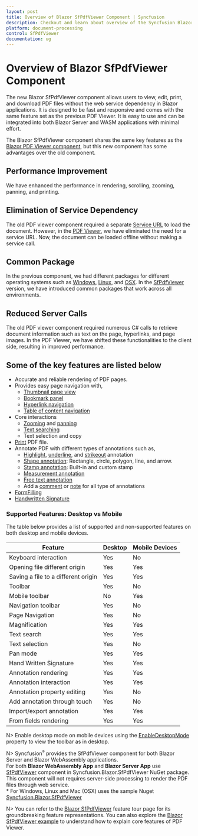 ```yaml
---
layout: post
title: Overview of Blazor SfPdfViewer Component | Syncfusion
description: Checkout and learn about overview of the Syncfusion Blazor SfPdfViewer component and much more details.
platform: document-processing
control: SfPdfViewer
documentation: ug
---
```


# Overview of Blazor SfPdfViewer Component

The new Blazor SfPdfViewer component allows users to view, edit, print, and download PDF files without the web service dependency in Blazor applications. It is designed to be fast and responsive and comes with the same feature set as the previous PDF Viewer. It is easy to use and can be integrated into both Blazor Server and WASM applications with minimal effort.

The Blazor SfPdfViewer component shares the same key features as the [Blazor PDF Viewer component](https://helpstaging.syncfusion.com/document-processing/pdf/pdf-viewer/blazor/getting-started/features), but this new component has some advantages over the old component.

## Performance Improvement

We have enhanced the performance in rendering, scrolling, zooming, panning, and printing.  

## Elimination of Service Dependency

The old PDF viewer component required a separate [Service URL](https://helpstaging.syncfusion.com/document-processing/pdf/pdf-viewer/blazor/getting-started/web-assembly-application) to load the document. However, in the [PDF Viewer](https://helpstaging.syncfusion.com/document-processing/pdf/pdf-viewer2/blazor/getting-started/web-assembly-application), we have eliminated the need for a service URL. Now, the document can be loaded offline without making a service call. 

## Common Package

In the previous component, we had different packages for different operating systems such as [Windows](https://www.nuget.org/packages/Syncfusion.Blazor.PdfViewerServer.Windows), [Linux](https://www.nuget.org/packages/Syncfusion.Blazor.PdfViewerServer.Linux), and [OSX](https://www.nuget.org/packages/Syncfusion.Blazor.PdfViewerServer.OSX). In the [SfPdfViewer](https://www.nuget.org/packages/Syncfusion.Blazor.SfPdfViewer) version, we have introduced common packages that work across all environments. 

## Reduced Server Calls

The old PDF viewer component required numerous C# calls to retrieve document information such as text on the page, hyperlinks, and page images. In the PDF Viewer, we have shifted these functionalities to the client side, resulting in improved performance. 

## Some of the key features are listed below

* Accurate and reliable rendering of PDF pages.
* Provides easy page navigation with,
    * [Thumbnail page view](https://helpstaging.syncfusion.com/document-processing/pdf/pdf-viewer2/blazor/navigation#page-thumbnail-navigation)
    * [Bookmark panel](https://helpstaging.syncfusion.com/document-processing/pdf/pdf-viewer2/blazor/navigation#bookmark-navigation)
    * [Hyperlink navigation](https://helpstaging.syncfusion.com/document-processing/pdf/pdf-viewer2/blazor/navigation#hyperlink-navigation)
    * [Table of content navigation](https://helpstaging.syncfusion.com/document-processing/pdf/pdf-viewer2/blazor/navigation#table-of-content-navigation)
* Core interactions
    * [Zooming](https://helpstaging.syncfusion.com/document-processing/pdf/pdf-viewer2/blazor/magnification) and [panning](https://helpstaging.syncfusion.com/document-processing/pdf/pdf-viewer2/blazor/interaction#panning-mode)
    * [Text searching](https://helpstaging.syncfusion.com/document-processing/pdf/pdf-viewer2/blazor/text-search)
    * Text selection and copy
* [Print](https://helpstaging.syncfusion.com/document-processing/pdf/pdf-viewer2/blazor/print) PDF file.
* Annotate PDF with different types of annotations such as,
    * [Highlight](https://helpstaging.syncfusion.com/document-processing/pdf/pdf-viewer2/blazor/annotation/text-markup-annotation#highlight-a-text), [underline](https://helpstaging.syncfusion.com/document-processing/pdf/pdf-viewer2/blazor/annotation/text-markup-annotation#underline-a-text), and [strikeout](https://helpstaging.syncfusion.com/document-processing/pdf/pdf-viewer2/blazor/annotation/text-markup-annotation#strikethrough-a-text) annotation
    * [Shape annotation](https://helpstaging.syncfusion.com/document-processing/pdf/pdf-viewer2/blazor/annotation/shape-annotation): Rectangle, circle, polygon, line, and arrow.
    * [Stamp annotation](https://helpstaging.syncfusion.com/document-processing/pdf/pdf-viewer2/blazor/annotation/stamp-annotation): Built-in and custom stamp
    * [Measurement annotation](https://helpstaging.syncfusion.com/document-processing/pdf/pdf-viewer2/blazor/annotation/measurement-annotation)
    * [Free text annotation](https://helpstaging.syncfusion.com/document-processing/pdf/pdf-viewer2/blazor/annotation/free-text-annotation)
    * Add a [comment](https://helpstaging.syncfusion.com/document-processing/pdf/pdf-viewer2/blazor/annotation/comments) or [note](https://helpstaging.syncfusion.com/document-processing/pdf/pdf-viewer2/blazor/annotation/sticky-notes-annotation) for all type of annotations
* [FormFilling](https://helpstaging.syncfusion.com/document-processing/pdf/pdf-viewer2/blazor/form-filling)
* [Handwritten Signature](https://helpstaging.syncfusion.com/document-processing/pdf/pdf-viewer2/blazor/hand-written-signature)

### Supported Features: Desktop vs Mobile

The table below provides a list of supported and non-supported features on both desktop and mobile devices.

|Feature|Desktop|Mobile Devices|
|--|--|--|	
|Keyboard interaction|	Yes|	No|
|Opening file different origin|	Yes|	Yes|
|Saving a file to a different origin|	Yes	|Yes|
|Toolbar|	Yes	|No|
|Mobile toolbar|	No	|Yes|
|Navigation toolbar|	Yes	|No|
|Page Navigation|	Yes|	No|
|Magnification|	Yes|	Yes|
|Text search|	Yes|	Yes|
|Text selection|	Yes|	No|
|Pan mode|	Yes|	Yes|
|Hand Written Signature|	Yes|	Yes|
|Annotation rendering|	Yes|	Yes|
|Annotation interaction|	Yes|	Yes|
|Annotation property editing|	Yes|	No|
|Add annotation through touch|	Yes|	No|
|Import/export annotation|	Yes|	Yes|
|From fields rendering|	Yes|	Yes|

N> Enable desktop mode on mobile devices using the [EnableDesktopMode](https://help.syncfusion.com/cr/blazor/Syncfusion.Blazor.SfPdfViewer.PdfViewerBase.html#Syncfusion_Blazor_SfPdfViewer_PdfViewerBase_EnableDesktopMode) property to view the toolbar as in desktop.

N> Syncfusion<sup style="font-size:70%">&reg;</sup> provides the SfPdfViewer component for both Blazor Server and Blazor WebAssembly applications.
<br />For both **Blazor WebAssembly App** and **Blazor Server App** use [SfPdfViewer](https://help.syncfusion.com/cr/blazor/Syncfusion.Blazor.PdfViewer.SfPdfViewer.html) component in Syncfusion.Blazor.SfPdfViewer NuGet package. This component will not requires server-side processing to render the PDF files through web service.
<br/>* For Windows, Linux and Mac (OSX) uses the sample Nuget [Syncfusion.Blazor.SfPdfViewer](https://www.nuget.org/packages/Syncfusion.Blazor.SfPdfViewer)

N> You can refer to the [Blazor SfPdfViewer](
https://www.syncfusion.com/blazor-components/blazor-pdf-viewer) feature tour page for its groundbreaking feature representations. You can also explore the [Blazor SfPdfViewer example](https://blazor.syncfusion.com/demos/pdf-viewer2/default-functionalities?theme=fluent) to understand how to explain core features of PDF Viewer.

